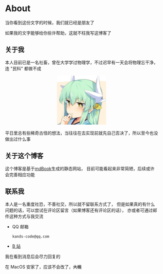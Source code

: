 # About

当你看到这份文字的时候，我们就已经是朋友了

如果我的文字能够给你些许帮助，这就不枉我写这博客了

## 关于我

本人目前已是一名社畜，曾在大学学过物理学，不过迟早有一天会将物理忘干净，连 "民科" 都做不成

<div style="text-align: center;">
  <img src="assert/img/avatar.jpg" width="32%" alt="avatar">
</div>

平日里总有些稀奇古怪的想法，当往往在去实现前就先自己否决了，所以至今也没做出过什么事

## 关于这个博客

这个博客是基于[mdBook](https://github.com/rust-lang/mdBook)生成的静态网站，
目前可能看起来非常简陋，后续或许会完善相应功能

## 联系我

本人是一名重度社恐，不善社交，所以就不留联系方式了，
但是如果真的有什么问题的话，可以尝试在评论区留言（如果博客还有评论区的话），
亦或者可通过邮件这种方式与我交流

- QQ 邮箱

  ```text
  kands-code@qq.com
  ```

- [B 站](https://space.bilibili.com/34490657)

我在看到消息后会尽力回复的

<p class="sp-comment">在 MacOS 安家了，应该不会改了，<del>大概</del></p>
